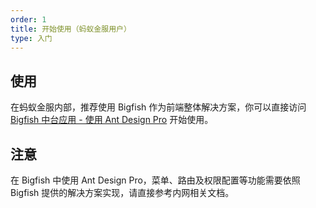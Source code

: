```yaml
---
order: 1
title: 开始使用（蚂蚁金服用户）
type: 入门
---
```


## 使用

在蚂蚁金服内部，推荐使用 Bigfish 作为前端整体解决方案，你可以直接访问 [Bigfish 中台应用 - 使用 Ant Design Pro](https://bigfish.alipay.com/doc/antdpro) 开始使用。

## 注意

在 Bigfish 中使用 Ant Design Pro，菜单、路由及权限配置等功能需要依照 Bigfish 提供的解决方案实现，请直接参考内网相关文档。
